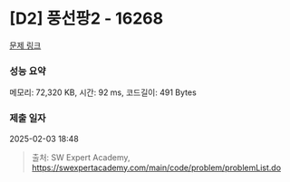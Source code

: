 # [D2] 풍선팡2 - 16268 

[문제 링크](https://swexpertacademy.com/main/code/problem/problemDetail.do?contestProbId=AYYlGU56XOkDFARc) 

### 성능 요약

메모리: 72,320 KB, 시간: 92 ms, 코드길이: 491 Bytes

### 제출 일자

2025-02-03 18:48



> 출처: SW Expert Academy, https://swexpertacademy.com/main/code/problem/problemList.do